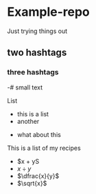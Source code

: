 # Example-repo
Just trying things out

## two hashtags

### three hashtags

-# small text

List
* this is a list
* another
- what about this

This is a list of my recipes

- $x + yS
- $x \div y$
- $\dfrac{x}{y}$
- $\sqrt{x}$
